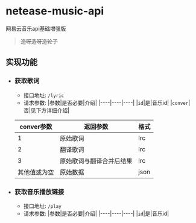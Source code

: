 # netease-music-api
网易云音乐api基础增强版

> ~~造呀造呀造轮子~~

## 实现功能
- ### 获取歌词
    - 接口地址: `/lyric`
    - 请求参数: 
        |参数|是否必要|介绍|
        |----|----|----|
        |`id`|是|音乐id|
        |`conver`|否|见下方详细介绍|

    |conver参数|返回参数|格式|
    |----|----|----|
    |1|原始歌词|lrc|
    |2|翻译歌词|lrc|
    |3|原始歌词与翻译合并后结果|lrc|
    |其他值或为空|原始数据|json|

- ### 获取音乐播放链接
    - 接口地址: `/play`
    - 请求参数: 
        |参数|是否必要|介绍|
        |----|----|----|
        |`id`|是|音乐id|
